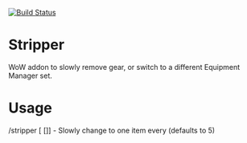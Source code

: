 [![Build Status](https://travis-ci.org/opussf/Stripper.svg?branch=master)](https://travis-ci.org/opussf/Stripper)

# Stripper
WoW addon to slowly remove gear, or switch to a different Equipment Manager set.

# Usage

/stripper [<equipmentSet> [<seconds>]]  -  Slowly change to <equipmentSet>
	one item every <seconds> (defaults to 5)

